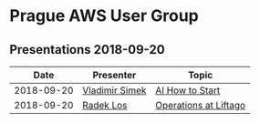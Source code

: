 # Prague AWS User Group

## Presentations 2018-09-20

| Date       | Presenter                                             | Topic                                                                   |
|------------|-------------------------------------------------------|-------------------------------------------------------------------------|
| 2018-09-20 | [Vladimir Simek](https://www.linkedin.com/in/vsimek/) | [AI How to Start](2018-09-20-Vladimir_Simek-AI_How_to_Start.pdf)        |
| 2018-09-20 | [Radek Los](https://www.linkedin.com/in/radek-los/)   | [Operations at Liftago](2018-09-20-Radek-Los-Operations-at-Liftago.pdf) |
